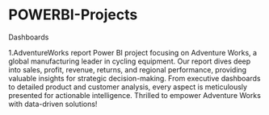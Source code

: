 # POWERBI-Projects
Dashboards

1.AdventureWorks report 
Power BI project focusing on Adventure Works, a global manufacturing leader in cycling equipment. Our report dives deep into sales, profit, revenue, returns, and regional performance, providing valuable insights for strategic decision-making. From executive dashboards to detailed product and customer analysis, every aspect is meticulously presented for actionable intelligence. Thrilled to empower Adventure Works with data-driven solutions! 